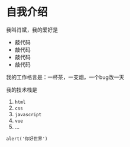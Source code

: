 # 自我介绍
我叫肖斌，我的爱好是 
* 敲代码
* 敲代码
* 敲代码
* 敲代码

我的工作格言是：一杯茶，一支烟，一个bug改一天

我的技术栈是
1. `html`
2. `css`
3. `javascript`
4. `vue`
5. ...

```
alert('你好世界')
```